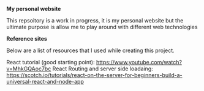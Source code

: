 **My personal website**

This repsoitory is a work in progress, it is my personal website but the ultimate purpose is allow me to play around with different web technologies



**Reference sites**

Below are a list of resources that I used while creating this project.

React tutorial (good starting point): https://www.youtube.com/watch?v=MhkGQAoc7bc
React Routing and server side loadaing: https://scotch.io/tutorials/react-on-the-server-for-beginners-build-a-universal-react-and-node-app